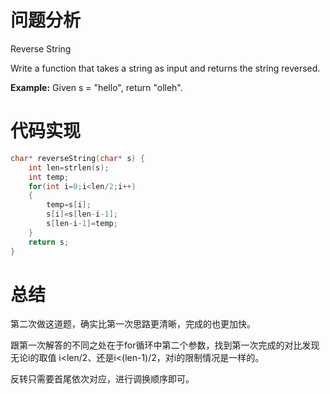 # 问题分析

Reverse String

Write a function that takes a string as input and returns the string reversed.

**Example:**
Given s = "hello", return "olleh".

# 代码实现

```c
char* reverseString(char* s) {
    int len=strlen(s);
    int temp;
    for(int i=0;i<len/2;i++)
    {
        temp=s[i];
        s[i]=s[len-i-1];
        s[len-i-1]=temp;
    }
    return s;
}
```

# 总结

第二次做这道题，确实比第一次思路更清晰，完成的也更加快。

跟第一次解答的不同之处在于for循环中第二个参数，找到第一次完成的对比发现无论i的取值 i<len/2、还是i<(len-1)/2，对i的限制情况是一样的。

反转只需要首尾依次对应，进行调换顺序即可。